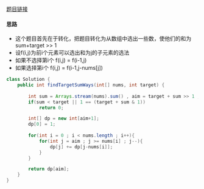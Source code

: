 [题目链接](https://leetcode-cn.com/problems/YaVDxD/)

#### 思路
+ 这个题目首先在于转化，把题目转化为从数组中选出一些数，使他们的和为 sum+target >> 1
+ 设f(i,j)为前i个元素可以选出和为j的子元素的选法
+ 如果不选择第i个 f(i,j) = f(i-1,j)
+ 如果选择第i个   f(i,j) = f(i-1,j-nums[j])

```java
class Solution {
    public int findTargetSumWays(int[] nums, int target) {
        
        int sum = Arrays.stream(nums).sum() , aim = target + sum >> 1 ;
        if(sum < target || 1 == (target + sum & 1))
            return 0;

        int[] dp = new int[aim+1];
        dp[0] = 1;
        
        for(int i = 0 ; i < nums.length ; i++){
            for(int j = aim ; j >= nums[i] ; j--){
                dp[j] += dp[j-nums[i]];
            }
        }

        return dp[aim];
    }
}
```